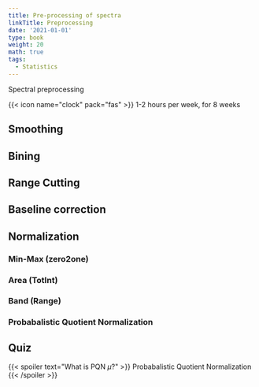 ```yaml
---
title: Pre-processing of spectra
linkTitle: Preprocessing
date: '2021-01-01'
type: book
weight: 20
math: true
tags:
  - Statistics
---
```


Spectral preprocessing

<!--more-->

{{< icon name="clock" pack="fas" >}} 1-2 hours per week, for 8 weeks



## Smoothing

## Bining 

## Range Cutting

## Baseline correction

## Normalization
 
 ### Min-Max (zero2one)
 
 ### Area (TotInt)
 
 ### Band (Range)
 
 ### Probabalistic Quotient Normalization
 
 

## Quiz

{{< spoiler text="What is PQN $\mu$?" >}}
Probabalistic Quotient Normalization
{{< /spoiler >}}

